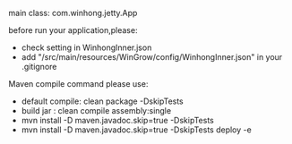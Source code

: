 
main class: com.winhong.jetty.App

before run your application,please:
* check setting in  WinhongInner.json 
* add "/src/main/resources/WinGrow/config/WinhongInner.json" in your .gitignore

Maven compile command please use:
* default compile: clean package -DskipTests 
* build jar : clean compile assembly:single
*  mvn install -D maven.javadoc.skip=true -DskipTests
* mvn install -D maven.javadoc.skip=true -DskipTests deploy -e

